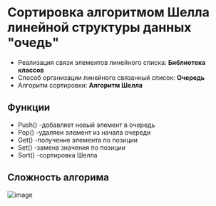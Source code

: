 # Сортировка алгоритмом Шелла линейной структуры данных "очедь"

- Реализация связи элементов линейного списка: **Библиотека классов**
- Способ организации линейного связанный список: **Очередь**
- Алгоритм сортировки: **Алгоритм Шелла**

## Функции
- Push() -добавляет новый элемент в очередь
- Pop() -удаляеи элемент из начала очереди
- Get() -получение элемента по позиции
- Set() -замена значения по позиции
- Sort() -сортировка Шелла

## Сложность алгорима
![image](https://user-images.githubusercontent.com/71017226/201526497-7cebbcdc-fd5c-4015-b937-4cd1fbf54ccd.png)
